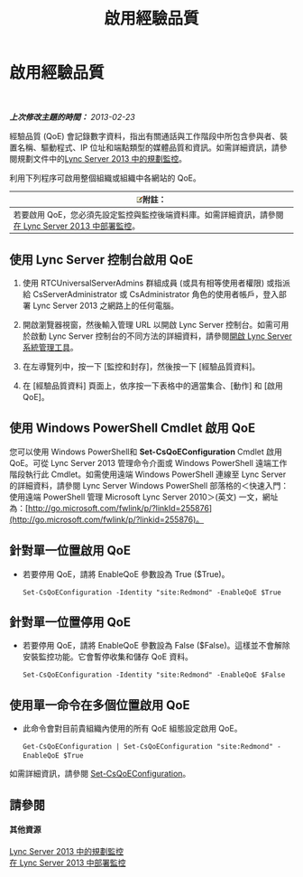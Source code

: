 ﻿---
title: 啟用經驗品質
TOCTitle: 啟用經驗品質
ms:assetid: c8bb3c67-b324-4d94-8158-00c792c7ac42
ms:mtpsurl: https://technet.microsoft.com/zh-tw/library/Gg182583(v=OCS.15)
ms:contentKeyID: 49292303
ms.date: 08/10/2015
mtps_version: v=OCS.15
ms.translationtype: HT
---

# 啟用經驗品質

 

_**上次修改主題的時間：** 2013-02-23_

經驗品質 (QoE) 會記錄數字資料，指出有關通話與工作階段中所包含參與者、裝置名稱、驅動程式、IP 位址和端點類型的媒體品質和資訊。如需詳細資訊，請參閱規劃文件中的[Lync Server 2013 中的規劃監控](lync-server-2013-planning-for-monitoring.md)。

利用下列程序可啟用整個組織或組織中各網站的 QoE。

<table>
<thead>
<tr class="header">
<th><img src="images/Gg398811.note(OCS.15).gif" title="note" alt="note" />附註：</th>
</tr>
</thead>
<tbody>
<tr class="odd">
<td>若要啟用 QoE，您必須先設定監控與監控後端資料庫。如需詳細資訊，請參閱<a href="lync-server-2013-deploying-monitoring.md">在 Lync Server 2013 中部署監控</a>。</td>
</tr>
</tbody>
</table>


## 使用 Lync Server 控制台啟用 QoE

1.  使用 RTCUniversalServerAdmins 群組成員 (或具有相等使用者權限) 或指派給 CsServerAdministrator 或 CsAdministrator 角色的使用者帳戶，登入部署 Lync Server 2013 之網路上的任何電腦。

2.  開啟瀏覽器視窗，然後輸入管理 URL 以開啟 Lync Server 控制台。如需可用於啟動 Lync Server 控制台的不同方法的詳細資料，請參閱[開啟 Lync Server 系統管理工具](lync-server-2013-open-lync-server-administrative-tools.md)。

3.  在左導覽列中，按一下 \[監控和封存\]，然後按一下 \[經驗品質資料\]。

4.  在 \[經驗品質資料\] 頁面上，依序按一下表格中的適當集合、\[動作\] 和 \[啟用 QoE\]。

## 使用 Windows PowerShell Cmdlet 啟用 QoE

您可以使用 Windows PowerShell和 **Set-CsQoEConfiguration** Cmdlet 啟用 QoE。可從 Lync Server 2013 管理命令介面或 Windows PowerShell 遠端工作階段執行此 Cmdlet。如需使用遠端 Windows PowerShell 連線至 Lync Server 的詳細資料，請參閱 Lync Server Windows PowerShell 部落格的＜快速入門：使用遠端 PowerShell 管理 Microsoft Lync Server 2010＞(英文) 一文，網址為：[http://go.microsoft.com/fwlink/p/?linkId=255876](http://go.microsoft.com/fwlink/p/?linkid=255876)。

## 針對單一位置啟用 QoE

  - 若要停用 QoE，請將 EnableQoE 參數設為 True ($True)。
    
        Set-CsQoEConfiguration -Identity "site:Redmond" -EnableQoE $True

## 針對單一位置停用 QoE

  - 若要停用 QoE，請將 EnableQoE 參數設為 False ($False)。這樣並不會解除安裝監控功能。它會暫停收集和儲存 QoE 資料。
    
        Set-CsQoEConfiguration -Identity "site:Redmond" -EnableQoE $False

## 使用單一命令在多個位置啟用 QoE

  - 此命令會對目前貴組織內使用的所有 QoE 組態設定啟用 QoE。
    
        Get-CsQoEConfiguration | Set-CsQoEConfiguration "site:Redmond" -EnableQoE $True

如需詳細資訊，請參閱 [Set-CsQoEConfiguration](set-csqoeconfiguration.md)。

## 請參閱

#### 其他資源

[Lync Server 2013 中的規劃監控](lync-server-2013-planning-for-monitoring.md)  
[在 Lync Server 2013 中部署監控](lync-server-2013-deploying-monitoring.md)

